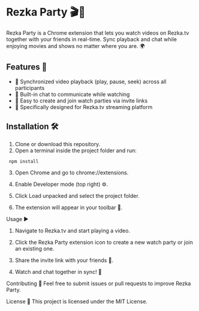 # Rezka Party 🎬🍿

Rezka Party is a Chrome extension that lets you watch videos on Rezka.tv together with your friends in real-time. Sync playback and chat while enjoying movies and shows no matter where you are. 🌍

## Features 🚀

- 🎥 Synchronized video playback (play, pause, seek) across all participants  
- 💬 Built-in chat to communicate while watching  
- 🔗 Easy to create and join watch parties via invite links  
- 🎯 Specifically designed for Rezka.tv streaming platform  

## Installation 🛠️

1. Clone or download this repository.  
2. Open a terminal inside the project folder and run:
  ```bash
   npm install
```
3. Open Chrome and go to chrome://extensions.

4. Enable Developer mode (top right) ⚙️.

5. Click Load unpacked and select the project folder.

6. The extension will appear in your toolbar 🎉.

Usage ▶️
1. Navigate to Rezka.tv and start playing a video.

2. Click the Rezka Party extension icon to create a new watch party or join an existing one.

3. Share the invite link with your friends 🤝.

4. Watch and chat together in sync! 🥳

Contributing 🤝
Feel free to submit issues or pull requests to improve Rezka Party.

License 📄
This project is licensed under the MIT License.
